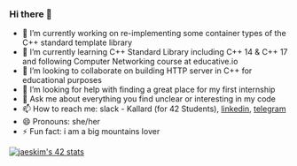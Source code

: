 ### Hi there 👋

- 🔭 I’m currently working on re-implementing some container types of the C++ standard template library
- 🌱 I’m currently learning C++ Standard Library including C++ 14 & C++ 17 and following Computer Networking course at educative.io
- 👯 I’m looking to collaborate on building HTTP server in C++ for educational purposes
- 🤔 I’m looking for help with finding a great place for my first internship
- 💬 Ask me about everything you find unclear or interesting in my code
- 📫 How to reach me: slack - Kallard (for 42 Students), [linkedin](https://www.linkedin.com/in/shurpakova/), [telegram](https://t.me/oykelrae)
- 😄 Pronouns: she/her
- ⚡ Fun fact: i am a big mountains lover

[![jaeskim's 42 stats](https://badge42.herokuapp.com/api/stats/kallard)](https://github.com/JaeSeoKim/badge42)
